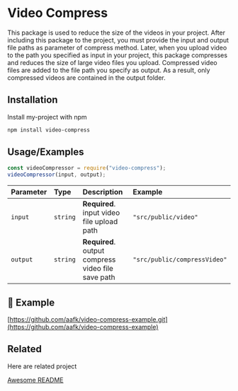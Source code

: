 # Video Compress

This package is used to reduce the size of the videos in your project. After including this package to the project, you must provide the input and output file paths as parameter of compress method. Later, when you upload video to the path you specified as input in your project, this package compresses and reduces the size of large video files you upload. Compressed video files are added to the file path you specify as output. As a result, only compressed videos are contained in the output folder.

## Installation

Install my-project with npm

```bash
npm install video-compress
```

## Usage/Examples

```javascript
const videoCompressor = require("video-compress");
videoCompressor(input, output);
```

| Parameter | Type     | Description                                        | Example                      |
| :-------- | :------- | :------------------------------------------------- | :--------------------------- |
| `input`   | `string` | **Required**. input video file upload path         | `"src/public/video"`         |
| `output`  | `string` | **Required**. output compress video file save path | `"src/public/compressVideo"` |

## 🚀 Example

[https://github.com/aafk/video-compress-example.git](https://github.com/aafk/video-compress-example)

## Related

Here are related project

[Awesome README](https://github.com/dmcardoso/video-compressing)
